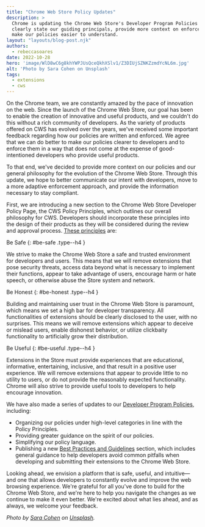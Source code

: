```yaml
---
title: "Chrome Web Store Policy Updates"
description: >
  Chrome is updating the Chrome Web Store's Developer Program Policies to
  clearly state our guiding principals, provide more context on enforcement, and
  make our policies easier to understand.
layout: "layouts/blog-post.njk"
authors:
  - rebeccasoares
date: 2022-10-28
hero: 'image/WlD8wC6g8khYWPJUsQceQkhXSlv1/Z3DIUjSZNKZzmdYcNL6m.jpg'
alt: 'Photo by Sara Cohen on Unsplash'
tags:
  - extensions
  - cws
---
```


On the Chrome team, we are constantly amazed by the pace of innovation on the
web. Since the launch of the Chrome Web Store, our goal has been to enable the
creation of innovative and useful products, and we couldn't do this without a
rich community of developers. As the variety of products offered on CWS has
evolved over the years, we've received some important feedback regarding how our
policies are written and enforced. We agree that we can do better to make our
policies clearer to developers and to enforce them in a way that does not come
at the expense of good-intentioned developers who provide useful products.

To that end, we've decided to provide more context on our policies and our
general philosophy for the evolution of the Chrome Web Store. Through this
update, we hope to better communicate our intent with developers, move to a more
adaptive enforcement approach, and provide the information necessary to stay
compliant.

First, we are introducing a new section to the Chrome Web Store Developer Policy
Page, the CWS Policy Principles, which outlines our overall philosophy for CWS.
Developers should incorporate these principles into the design of their products
as they will be considered during the review and approval process. [These
principles](/docs/webstore/program-policies/#:~:text=chrome%20web%20store%20principles)
are:

Be Safe {: #be-safe .type--h4 }

We strive to make the Chrome Web Store a safe and trusted environment for
developers and users. This means that we will remove extensions that pose
security threats, access data beyond what is necessary to implement their
functions, appear to take advantage of users, encourage harm or hate speech, or
otherwise abuse the Store system and network.

Be Honest {: #be-honest .type--h4 }

Building and maintaining user trust in the Chrome Web Store is paramount, which
means we set a high bar for developer transparency. All functionalities of
extensions should be clearly disclosed to the user, with no surprises. This
means we will remove extensions which appear to deceive or mislead users, enable
dishonest behavior, or utilize clickbaity functionality to artificially grow
their distribution.

Be Useful {: #be-useful .type--h4 }

Extensions in the Store must provide experiences that are educational,
informative, entertaining, inclusive, and that result in a positive user
experience. We will remove extensions that appear to provide little to no
utility to users, or do not provide the reasonably expected functionality.
Chrome will also strive to provide useful tools to developers to help encourage
innovation.

We have also made a series of updates to our [Developer Program
Policies](/docs/webstore/program-policies), including:

* Organizing our policies under high-level categories in line with the Policy
  Principles.
* Providing greater guidance on the spirit of our policies.
* Simplifying our policy language.
* Publishing a new [Best Practices and
  Guidelines](/docs/webstore/program-policies/best-practices/) section, which
  includes general guidance to help developers avoid common pitfalls when
  developing and submitting their extensions to the Chrome Web Store.

Looking ahead, we envision a platform that is safe, useful, and
intuitive&mdash;and one that allows developers to constantly evolve and improve
the web browsing experience. We're grateful for all you've done to build for the
Chrome Web Store, and we're here to help you navigate the changes as we continue
to make it even better. We're excited about what lies ahead, and as always, we
welcome your feedback.


_Photo by [Sara
Cohen](https://unsplash.com/@saracohenn?utm_source=unsplash&utm_medium=referral&utm_content=creditCopyText)
on
[Unsplash](https://unsplash.com/photos/Skcr6X_aLjU?utm_source=unsplash&utm_medium=referral&utm_content=creditShareLink)._
